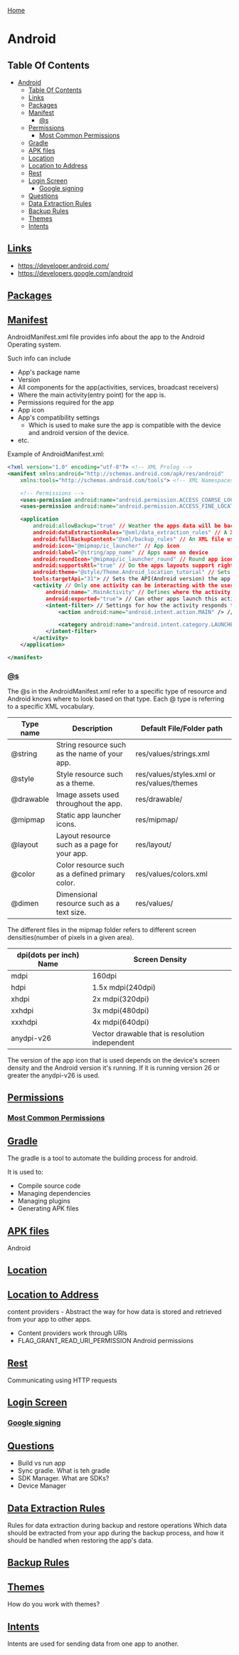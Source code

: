 <!--
 * This file is part of RS Cheat Sheets.
 *
 * RS Cheat Sheets is free software: you can redistribute it and/or modify
 * it under the terms of the GNU General Public License as published by
 * the Free Software Foundation, either version 3 of the License, or
 * (at your option) any later version.
 *
 * RS Cheat Sheets is distributed in the hope that it will be useful,
 * but WITHOUT ANY WARRANTY; without even the implied warranty of
 * MERCHANTABILITY or FITNESS FOR A PARTICULAR PURPOSE.  See the
 * GNU General Public License for more details.
 *
 * You should have received a copy of the GNU General Public License
 * along with RS Cheat Sheets. If not, see <https://www.gnu.org/licenses/>.
 */
-->

[Home](./README.md)

# Android

## Table Of Contents
<!-- TOC -->

- [Android](#android)
	- [Table Of Contents](#table-of-contents)
	- [Links](#links)
	- [Packages](#packages)
	- [Manifest](#manifest)
		- [@s](#s)
	- [Permissions](#permissions)
		- [Most Common Permissions](#most-common-permissions)
	- [Gradle](#gradle)
	- [APK files](#apk-files)
	- [Location](#location)
	- [Location to Address](#location-to-address)
	- [Rest](#rest)
	- [Login Screen](#login-screen)
		- [Google signing](#google-signing)
	- [Questions](#questions)
	- [Data Extraction Rules](#data-extraction-rules)
	- [Backup Rules](#backup-rules)
	- [Themes](#themes)
	- [Intents](#intents)

<!-- /TOC -->

## [Links](#table-of-contents)
- https://developer.android.com/
- https://developers.google.com/android

## [Packages](#table-of-contents)

## [Manifest](#table-of-contents)
AndroidManifest.xml file provides info about the app to the Android Operating system.

Such info can include
- App's package name
- Version
- All components for the app(activities, services, broadcast receivers)
- Where the main activity(entry point) for the app is.
- Permissions required for the app
- App icon
- App's compatibility settings
  - Which is used to make sure the app is compatible with the device and android version of the device.
- etc.

Example of AndroidManifest.xml:
```xml
<?xml version="1.0" encoding="utf-8"?> <!-- XML Prolog -->
<manifest xmlns:android="http://schemas.android.com/apk/res/android"
    xmlns:tools="http://schemas.android.com/tools"> <!-- XML Namespaces -->

    <!-- Permissions -->
    <uses-permission android:name="android.permission.ACCESS_COARSE_LOCATION" />
    <uses-permission android:name="android.permission.ACCESS_FINE_LOCATION" />

    <application
        android:allowBackup="true" // Weather the apps data will be backup. This includes settings, app specific files like images and documents, etc
        android:dataExtractionRules="@xml/data_extraction_rules" // A XML file used to define rules for data extraction during backup and restore operations.
        android:fullBackupContent="@xml/backup_rules" // An XML file used to contain the rules for which files and folders should be included or excluded during a full backup
        android:icon="@mipmap/ic_launcher" // App icon
        android:label="@string/app_name" // Apps name on device
        android:roundIcon="@mipmap/ic_launcher_round" // Round app icon
        android:supportsRtl="true" // Do the apps layouts support right to left languages. This will mirror and adjust the UI elements that use text.
        android:theme="@style/Theme.Android_location_tutorial" // Sets the theme of the app
        tools:targetApi="31"> // Sets the API(Android version) the app us built for
        <activity // Only one activity can be interacting with the user at once
            android:name=".MainActivity" // Defines where the activity is stored. The "." means that activity is in the same project as the manifest file
            android:exported="true"> // Can other apps launch this activity/app
            <intent-filter> // Settings for how the activity responds to different intents.
                <action android:name="android.intent.action.MAIN" /> // Sets this activity to be the main entry point of the app.

                <category android:name="android.intent.category.LAUNCHER" /> // This activity is meant to be the launch activity that is used when the launch icon is pressed.
            </intent-filter>
        </activity>
    </application>

</manifest>
```

### [@s](#table-of-contents)
The @s in the AndroidManifest.xml refer to a specific type of resource and Android knows where to look based on that type. Each @ type is referring to a specific XML vocabulary.

| Type name | Description                                     | Default File/Folder path                    |
|-----------|-------------------------------------------------|---------------------------------------------|
| @string   | String resource such as the name of your app.   | res/values/strings.xml                      |
| @style    | Style resource such as a theme.                 | res/values/styles.xml  or res/values/themes |
| @drawable | Image assets used throughout the app.           | res/drawable/                               |
| @mipmap   | Static app launcher icons.                      | res/mipmap/                                 |
| @layout   | Layout resource such as a page for your app.    | res/layout/                                 |
| @color    | Color resource such as a defined primary color. | res/values/colors.xml                       |
| @dimen    | Dimensional resource such as a text size.       | res/values/                                 |

The different files in the mipmap folder refers to different screen densities(number of pixels in a given area).

| dpi(dots per inch) Name | Screen Density                                 |
|-------------------------|------------------------------------------------|
| mdpi                    | 160dpi                                         |
| hdpi                    | 1.5x mdpi(240dpi)                              |
| xhdpi                   | 2x mdpi(320dpi)                                |
| xxhdpi                  | 3x mdpi(480dpi)                                |
| xxxhdpi                 | 4x mdpi(640dpi)                                |
| anydpi-v26              | Vector drawable that is resolution independent |

The version of the app icon that is used depends on the device's screen density and the Android version it's running. If it is running version 26 or greater the anydpi-v26 is used.

## [Permissions](#table-of-contents)
### [Most Common Permissions](#table-of-contents)

## [Gradle](#table-of-contents)
The gradle is a tool to automate the building process for android.

It is used to:
- Compile source code
- Managing dependencies
- Managing plugins
- Generating APK files

## [APK files](#table-of-contents)
Android 
## [Location](#table-of-contents)

## [Location to Address](#table-of-contents)

content providers - Abstract the way for how data is stored and retrieved from your app to other apps.
  - Content providers work through URIs
  - FLAG_GRANT_READ_URI_PERMISSION
Android permissions

## [Rest](#table-of-contents)
Communicating using HTTP requests

## [Login Screen](#table-of-contents)
### [Google signing](#table-of-contents)

## [Questions](#table-of-contents)
  - Build vs run app
  - Sync gradle. What is teh gradle
  - SDK Manager. What are SDKs?
  - Device Manager

## [Data Extraction Rules](#table-of-contents)
Rules for data extraction during backup and restore operations
Which data should be extracted from your app during the backup process, and how it should be handled when restoring the app's data.

## [Backup Rules](#table-of-contents)
<full-backup-content>
    <exclude domain="no-backup" />
    <exclude domain="cache" />
    <include domain="file" path="databases/" />
    <!-- Additional rules as needed -->
</full-backup-content>

## [Themes](#table-of-contents)
How do you work with themes?

## [Intents](#table-of-contents)
Intents are used for sending data from one app to another.